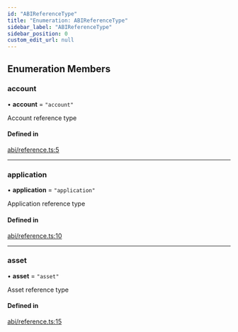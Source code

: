 ```yaml
---
id: "ABIReferenceType"
title: "Enumeration: ABIReferenceType"
sidebar_label: "ABIReferenceType"
sidebar_position: 0
custom_edit_url: null
---
```


## Enumeration Members

### account

• **account** = ``"account"``

Account reference type

#### Defined in

[abi/reference.ts:5](https://github.com/joe-p/js-algorand-sdk/blob/6a3021f/src/abi/reference.ts#L5)

___

### application

• **application** = ``"application"``

Application reference type

#### Defined in

[abi/reference.ts:10](https://github.com/joe-p/js-algorand-sdk/blob/6a3021f/src/abi/reference.ts#L10)

___

### asset

• **asset** = ``"asset"``

Asset reference type

#### Defined in

[abi/reference.ts:15](https://github.com/joe-p/js-algorand-sdk/blob/6a3021f/src/abi/reference.ts#L15)
